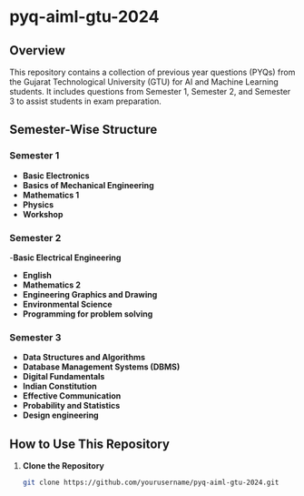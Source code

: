 # pyq-aiml-gtu-2024

## Overview

This repository contains a collection of previous year questions (PYQs) from the Gujarat Technological University (GTU) for AI and Machine Learning students. It includes questions from Semester 1, Semester 2, and Semester 3 to assist students in exam preparation.

## Semester-Wise Structure

### Semester 1
- **Basic Electronics**
- **Basics of Mechanical Engineering**
- **Mathematics 1**
- **Physics**
- **Workshop**

### Semester 2
-**Basic Electrical Engineering**
- **English**
- **Mathematics 2**
- **Engineering Graphics and Drawing**
- **Environmental Science**
- **Programming for problem solving**

### Semester 3
- **Data Structures and Algorithms**
- **Database Management Systems (DBMS)**
- **Digital Fundamentals**
- **Indian Constitution**
- **Effective Communication**
- **Probability and Statistics**
- **Design engineering**

## How to Use This Repository

1. **Clone the Repository**
   ```bash
   git clone https://github.com/yourusername/pyq-aiml-gtu-2024.git
